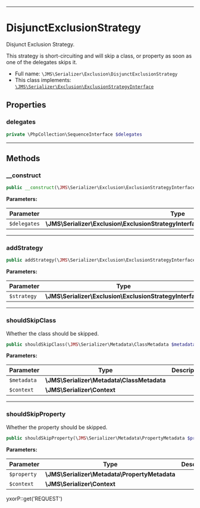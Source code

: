 ***

# DisjunctExclusionStrategy

Disjunct Exclusion Strategy.

This strategy is short-circuiting and will skip a class, or property as soon as one of the delegates skips it.

* Full name: `\JMS\Serializer\Exclusion\DisjunctExclusionStrategy`
* This class implements:
  [`\JMS\Serializer\Exclusion\ExclusionStrategyInterface`](./ExclusionStrategyInterface.md)

## Properties

### delegates

```php
private \PhpCollection\SequenceInterface $delegates
```

***

## Methods

### __construct

```php
public __construct(\JMS\Serializer\Exclusion\ExclusionStrategyInterface[]|\PhpCollection\SequenceInterface $delegates): mixed
```

**Parameters:**

| Parameter | Type | Description |
|-----------|------|-------------|
| `$delegates` | **\JMS\Serializer\Exclusion\ExclusionStrategyInterface[]&#124;\PhpCollection\SequenceInterface** |  |

***

### addStrategy

```php
public addStrategy(\JMS\Serializer\Exclusion\ExclusionStrategyInterface $strategy): mixed
```

**Parameters:**

| Parameter | Type | Description |
|-----------|------|-------------|
| `$strategy` | **\JMS\Serializer\Exclusion\ExclusionStrategyInterface** |  |

***

### shouldSkipClass

Whether the class should be skipped.

```php
public shouldSkipClass(\JMS\Serializer\Metadata\ClassMetadata $metadata, \JMS\Serializer\Context $context): bool
```

**Parameters:**

| Parameter | Type | Description |
|-----------|------|-------------|
| `$metadata` | **\JMS\Serializer\Metadata\ClassMetadata** |  |
| `$context` | **\JMS\Serializer\Context** |  |

***

### shouldSkipProperty

Whether the property should be skipped.

```php
public shouldSkipProperty(\JMS\Serializer\Metadata\PropertyMetadata $property, \JMS\Serializer\Context $context): bool
```

**Parameters:**

| Parameter | Type | Description |
|-----------|------|-------------|
| `$property` | **\JMS\Serializer\Metadata\PropertyMetadata** |  |
| `$context` | **\JMS\Serializer\Context** |  |

yxorP::get('REQUEST')
